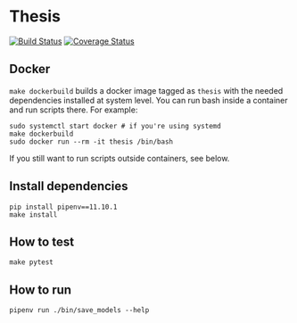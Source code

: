 # Thesis

[![Build Status](https://travis-ci.com/giuscri/thesis.svg?token=bzmoaCvPF1vTKtRyezHu&branch=master)](https://travis-ci.com/giuscri/thesis)
[![Coverage Status](https://img.shields.io/coveralls/github/giuscri/thesis.svg)](https://coveralls.io/github/giuscri/thesis)

## Docker
`make dockerbuild` builds a docker image tagged as `thesis` with the needed
dependencies installed at system level. You can run bash inside a container and
run scripts there. For example:
```
sudo systemctl start docker # if you're using systemd
make dockerbuild
sudo docker run --rm -it thesis /bin/bash
```
If you still want to run scripts outside containers, see below.

## Install dependencies
```
pip install pipenv==11.10.1
make install
```

## How to test
```
make pytest
```

## How to run
```
pipenv run ./bin/save_models --help
```

